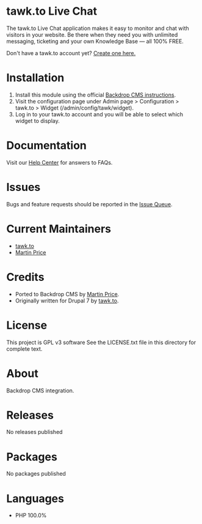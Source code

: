 # tawk.to Live Chat

The tawk.to Live Chat application makes it easy to monitor and chat with
visitors in your website. Be there when they need you with unlimited
messaging, ticketing and your own Knowledge Base — all 100% FREE.

Don't have a tawk.to account yet? [Create one here.](https://www.tawk.to/?utm_source=backdrop&utm_medium=link&utm_campaign=signup)

# Installation

1. Install this module using the official [Backdrop CMS instructions](https://backdropcms.org/guide/modules).
2. Visit the configuration page under Admin page > Configuration > tawk.to >
    Widget (/admin/config/tawk/widget).
3. Log in to your tawk.to account and you will be able to select which
    widget to display.

# Documentation

Visit our [Help Center](https://help.tawk.to) for answers to FAQs.

# Issues

Bugs and feature requests should be reported in the [Issue Queue](https://github.com/backdrop-contrib/tawk-to-live-chat/issues).

# Current Maintainers

- [tawk.to](https://github.com/tawk)
- [Martin Price](https://github.com/https://github.com/yorkshire-pudding)

# Credits

- Ported to Backdrop CMS by [Martin Price](https://github.com/https://github.com/yorkshire-pudding).
- Originally written for Drupal 7 by [tawk.to](https://github.com/tawk).

# License

This project is GPL v3 software
See the LICENSE.txt file in this directory for complete text.

# About

Backdrop CMS integration.

# Releases

No releases published

# Packages

No packages published

# Languages

- PHP 100.0%
